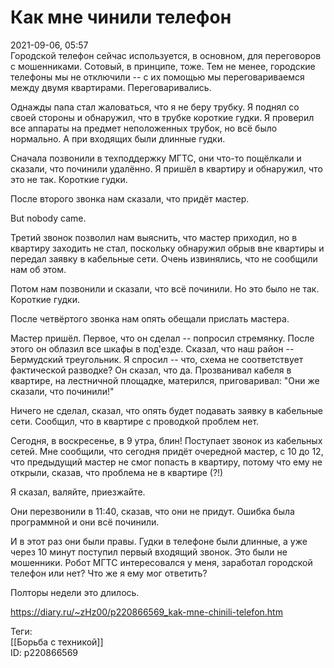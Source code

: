 Как мне чинили телефон
=======================

   
 2021-09-06, 05:57   
  Городской телефон сейчас используется, в основном, для переговоров с мошенниками. Сотовый, в принципе, тоже. Тем не менее, городские телефоны мы не отключили -- с их помощью мы переговариваемся между двумя квартирами. Переговаривались.   
   
 Однажды папа стал жаловаться, что я не беру трубку. Я поднял со своей стороны и обнаружил, что в трубке короткие гудки. Я проверил все аппараты на предмет неположенных трубок, но всё было нормально. А при входящих были длинные гудки.   
   
 Сначала позвонили в техподдержку МГТС, они что-то пощёлкали и сказали, что починили удалённо. Я пришёл в квартиру и обнаружил, что это не так. Короткие гудки.   
   
 После второго звонка нам сказали, что придёт мастер.   
   
 But nobody came.   
   
 Третий звонок позволил нам выяснить, что мастер приходил, но в квартиру заходить не стал, поскольку обнаружил обрыв вне квартиры и передал заявку в кабельные сети. Очень извинялись, что не сообщили нам об этом.   
   
 Потом нам позвонили и сказали, что всё починили. Но это было не так. Короткие гудки.   
   
 После четвёртого звонка нам опять обещали прислать мастера.   
   
 Мастер пришёл. Первое, что он сделал -- попросил стремянку. После этого он облазил все шкафы в под'езде. Сказал, что наш район -- Бермудский треугольник. Я спросил -- что, схема не соответствует фактической разводке? Он сказал, что да. Прозванивал кабеля в квартире, на лестничной площадке, матерился, приговаривал: "Они же сказали, что починили!"   
   
 Ничего не сделал, сказал, что опять будет подавать заявку в кабельные сети. Сообщил, что в квартире с проводкой проблем нет.   
   
 Сегодня, в воскресенье, в 9 утра, блин! Поступает звонок из кабельных сетей. Мне сообщили, что сегодня придёт очередной мастер, с 10 до 12, что предыдущий мастер не смог попасть в квартиру, потому что ему не открыли, сказав, что проблема не в квартире (?!)   
   
 Я сказал, валяйте, приезжайте.   
   
 Они перезвонили в 11:40, сказав, что они не придут. Ошибка была программной и они всё починили.   
   
 И в этот раз они были правы. Гудки в телефоне были длинные, а уже через 10 минут поступил первый входящий звонок. Это были не мошенники. Робот МГТС интересовался у меня, заработал городской телефон или нет? Что же я ему мог ответить?   
   
 Полторы недели это длилось.   
    
 <https://diary.ru/~zHz00/p220866569_kak-mne-chinili-telefon.htm>   
   
 Теги:   
 [[Борьба с техникой]]   
 ID: p220866569